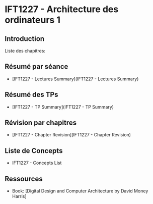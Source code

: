 # IFT1227 - Architecture des ordinateurs 1

## Introduction

Liste des chapitres:

## Résumé par séance

- [IFT1227 - Lectures Summary](IFT1227 - Lectures Summary)

## Résumé des TPs

- [IFT1227 - TP Summary](IFT1227 - TP Summary)

## Révision par chapitres

- [IFT1227 - Chapter Revision](IFT1227 - Chapter Revision)

## Liste de Concepts

- IFT1227 - Concepts List

## Ressources

- Book: [Digital Design and Computer Architecture by David Money Harris]
